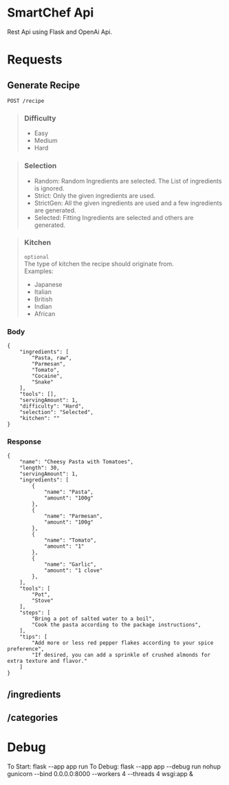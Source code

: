 # SmartChef Api
Rest Api using Flask and OpenAi Api.

# Requests


## Generate Recipe

`POST /recipe`

> ### Difficulty
> - Easy
> - Medium
> - Hard

> ### Selection
> - Random: Random Ingredients are selected. The List of ingredients is ignored.
> - Strict: Only the given ingredients are used.
> - StrictGen: All the given ingredients are used and a few ingredients are generated.
> - Selected: Fitting Ingredients are selected and others are generated.

> ### Kitchen
> `optional` \
> The type of kitchen the recipe should originate from. \
> Examples:
> - Japanese
> - Italian
> - British
> - Indian
> - African


### Body
```
{
    "ingredients": [
        "Pasta, raw",
        "Parmesan",
        "Tomato",
        "Cocaine",
        "Snake"
    ],
    "tools": [],
    "servingAmount": 1,
    "difficulty": "Hard",
    "selection": "Selected",
    "kitchen": ""
}
```

### Response
```
{
    "name": "Cheesy Pasta with Tomatoes",
    "length": 30,
    "servingAmount": 1,
    "ingredients": [
        {
            "name": "Pasta",
            "amount": "100g"
        },
        {
            "name": "Parmesan",
            "amount": "100g"
        },
        {
            "name": "Tomato",
            "amount": "1"
        },
        {
            "name": "Garlic",
            "amount": "1 clove"
        },
    ],
    "tools": [
        "Pot",
        "Stove"
    ],
    "steps": [
        "Bring a pot of salted water to a boil",
        "Cook the pasta according to the package instructions",
    ],
    "tips": [
        "Add more or less red pepper flakes according to your spice preference",
        "If desired, you can add a sprinkle of crushed almonds for extra texture and flavor."
    ]
}
```


## /ingredients

## /categories





# Debug
To Start: flask --app app run 
To Debug: flask --app app --debug run 
nohup gunicorn --bind 0.0.0.0:8000 --workers 4 --threads 4 wsgi:app &
